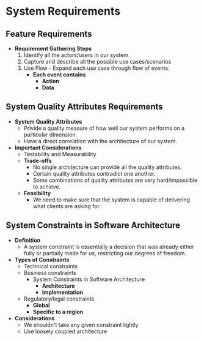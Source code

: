 # System Requirements

## Feature Requirements

- **Requirement Gathering Steps**
  1. Identify all the actors/users in our system
  2. Capture and describe all the possible use cases/scenarios
  3. Use Flow - Expand each use case through flow of events.
     - **Each event contains**
       - **Action**
       - **Data**

## System Quality Attributes Requirements

- **System Quality Attributes**
  - Privide a quality measure of how well our system performs on a particular dimension.
  - Have a direct correlation with the architecture of our system.
- **Important Considerations**
  - Testability and Measurability
  - **Trade-offs**
    - No single architecture can provide all the quality attributes.
    - Certain quality attributes contradict one another.
    - Some combinations of quality attributes are very hard/impossible to achieve.
  - **Feasibility**
    - We need to make sure that the system is capable of delivering what clients are asking for.

## System Constraints in Software Architecture

- **Definition**
  - A system constraint is essentially a decision that was already either fully or partially made for us, restricting our degrees of freedom.
- **Types of Constraints**
  - Technical constraints
  - Business constraints
    - System Constraints in Software Architecture
      - **Architecture**
      - **Implementation**
  - Regulatory/legal constraints
    - **Global**
    - **Specific to a region**
- **Considerations**
  - We shouldn't take any given constraint lightly
  - Use loosely coupled architecture
